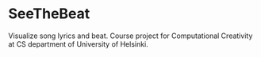 # SeeTheBeat

Visualize song lyrics and beat. 
Course project for Computational Creativity at CS department of University of Helsinki.  
